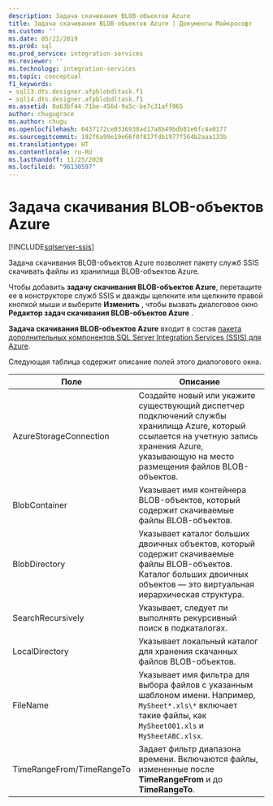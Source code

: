 ```yaml
---
description: Задача скачивания BLOB-объектов Azure
title: Задача скачивания BLOB-объектов Azure | Документы Майкрософт
ms.custom: ''
ms.date: 05/22/2019
ms.prod: sql
ms.prod_service: integration-services
ms.reviewer: ''
ms.technology: integration-services
ms.topic: conceptual
f1_keywords:
- sql13.dts.designer.afpblobdltask.f1
- sql14.dts.designer.afpblobdltask.f1
ms.assetid: 8a63bf44-71be-456d-9a5c-be7c31aff065
author: chugugrace
ms.author: chugu
ms.openlocfilehash: 6437172ce0336938ad17a8b49bdb81e6fc4a0177
ms.sourcegitcommit: 192f6a99e19e66f0f817fdb1977f564b2aaa133b
ms.translationtype: HT
ms.contentlocale: ru-RU
ms.lasthandoff: 11/25/2020
ms.locfileid: "96130597"
---
```

# <a name="azure-blob-download-task"></a>Задача скачивания BLOB-объектов Azure

[!INCLUDE[sqlserver-ssis](../../includes/applies-to-version/sqlserver-ssis.md)]


Задача скачивания BLOB-объектов Azure позволяет пакету служб SSIS скачивать файлы из хранилища BLOB-объектов Azure.

Чтобы добавить **задачу скачивания BLOB-объектов Azure**, перетащите ее в конструкторе служб SSIS и дважды щелкните или щелкните правой кнопкой мыши и выберите **Изменить** , чтобы вызвать диалоговое окно **Редактор задач скачивания BLOB-объектов Azure** .  
  
 **Задача скачивания BLOB-объектов Azure** входит в состав [пакета дополнительных компонентов SQL Server Integration Services (SSIS) для Azure](../../integration-services/azure-feature-pack-for-integration-services-ssis.md).  
  
 Следующая таблица содержит описание полей этого диалогового окна.  

|**Поле**|**Описание**|  
|---|---|
|AzureStorageConnection|Создайте новый или укажите существующий диспетчер подключений службы хранилища Azure, который ссылается на учетную запись хранения Azure, указывающую на место размещения файлов BLOB-объектов.|  
|BlobContainer|Указывает имя контейнера BLOB-объектов, который содержит скачиваемые файлы BLOB-объектов.|  
|BlobDirectory|Указывает каталог больших двоичных объектов, который содержит скачиваемые файлы BLOB-объектов. Каталог больших двоичных объектов — это виртуальная иерархическая структура.|  
|SearchRecursively|Указывает, следует ли выполнять рекурсивный поиск в подкаталогах.|  
|LocalDirectory|Указывает локальный каталог для хранения скачанных файлов BLOB-объектов.|  
|FileName|Указывает имя фильтра для выбора файлов с указанным шаблоном имени. Например, `MySheet*.xls\*` включает такие файлы, как `MySheet001.xls` и `MySheetABC.xlsx`.|  
|TimeRangeFrom/TimeRangeTo|Задает фильтр диапазона времени. Включаются файлы, измененные после **TimeRangeFrom** и до **TimeRangeTo**.|  
